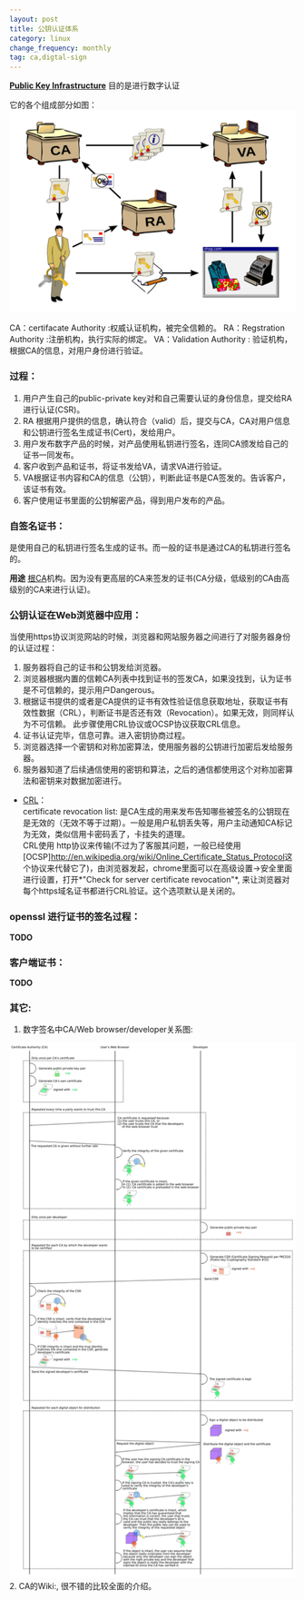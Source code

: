 ```yaml
---
layout: post
title: 公钥认证体系
category: linux
change_frequency: monthly
tag: ca,digtal-sign
---
```


**[Public Key Infrastructure](http://en.wikipedia.org/wiki/Public_key_infrastructure)** 目的是进行数字认证

它的各个组成部分如图：
<img src="/images/Public-Key-Infrastructure.svg">

CA：certifacate Authority :权威认证机构，被完全信赖的。
RA：Regstration Authority :注册机构，执行实际的绑定。
VA：Validation Authority : 验证机构，根据CA的信息，对用户身份进行验证。

### 过程：
1. 用户产生自己的public-private key对和自己需要认证的身份信息，提交给RA进行认证(CSR)。
2. RA 根据用户提供的信息，确认符合（valid）后，提交与CA，CA对用户信息和公钥进行签名生成证书(Cert)，发给用户。
3. 用户发布数字产品的时候，对产品使用私钥进行签名，连同CA颁发给自己的证书一同发布。
4. 客户收到产品和证书，将证书发给VA，请求VA进行验证。
5. VA根据证书内容和CA的信息（公钥），判断此证书是CA签发的。告诉客户，该证书有效。
6. 客户使用证书里面的公钥解密产品，得到用户发布的产品。

### 自签名证书：
是使用自己的私钥进行签名生成的证书。而一般的证书是通过CA的私钥进行签名的。

**用途** [根CA](http://en.wikipedia.org/wiki/Root_certificate)机构。因为没有更高层的CA来签发的证书(CA分级，低级别的CA由高级别的CA来进行认证)。

### 公钥认证在Web浏览器中应用：
当使用https协议浏览网站的时候，浏览器和网站服务器之间进行了对服务器身份的认证过程：
1. 服务器将自己的证书和公钥发给浏览器。
2. 浏览器根据内置的信赖CA列表中找到证书的签发CA，如果没找到，认为证书是不可信赖的，提示用户Dangerous。
3. 根据证书提供的或者是CA提供的证书有效性验证信息获取地址，获取证书有效性数据（CRL），判断证书是否还有效（Revocation）。如果无效，则同样认为不可信赖。 此步骤使用CRL协议或OCSP协议获取CRL信息。
4. 证书认证完毕，信息可靠。进入密钥协商过程。
5. 浏览器选择一个密钥和对称加密算法，使用服务器的公钥进行加密后发给服务器。
6. 服务器知道了后续通信使用的密钥和算法，之后的通信都使用这个对称加密算法和密钥来对数据加密进行。

- [CRL](http://en.wikipedia.org/wiki/Certificate_revocation_list)：  
certificate revocation list: 是CA生成的用来发布告知哪些被签名的公钥现在是无效的（无效不等于过期）。一般是用户私钥丢失等，用户主动通知CA标记为无效，类似信用卡密码丢了，卡挂失的道理。  
CRL使用 http协议来传输(不过为了客服其问题，一般已经使用[OCSP]<http://en.wikipedia.org/wiki/Online_Certificate_Status_Protocol>这个协议来代替它了)，由浏览器发起，chrome里面可以在高级设置->安全里面进行设置，打开*"Check for server certificate revocation"*, 来让浏览器对每个https域名证书都进行CRL验证。这个选项默认是关闭的。


### openssl 进行证书的签名过程：
**TODO**

### 客户端证书：
**TODO**

### 其它:
1. 数字签名中CA/Web browser/developer关系图:  
<img src="/images/Usage-of-Digital-Certificate.svg">
2. CA的Wiki:<http://en.wikipedia.org/wiki/Certificate_authority>, 很不错的比较全面的介绍。
